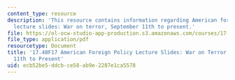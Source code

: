```yaml
---
content_type: resource
description: 'This resource contains information regarding American foreign policy
  lecture slides: War on terror, September 11th to present.'
file: https://ol-ocw-studio-app-production.s3.amazonaws.com/courses/17-40-american-foreign-policy-past-present-and-future-fall-2017/ecb52be5ddcbce58ab9e2287e1ca5578_MIT17_40F17_WarOnTerror.pdf
file_type: application/pdf
resourcetype: Document
title: '17.40F17 American Foreign Policy Lecture Slides: War on Terror, September
  11th to Present'
uid: ecb52be5-ddcb-ce58-ab9e-2287e1ca5578
---
```

